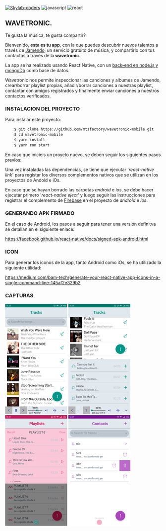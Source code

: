[![Skylab-coders](https://mtzfactory.github.io/logos/png/skylab-coders.png)](http://www.skylabcoders.com/)
![javascript](https://mtzfactory.github.io/logos/png-2/javascript.png)
![react](https://mtzfactory.github.io/logos/png-2/react.png)

## WAVETRONIC.

Te gusta la música, te gusta compartir?

Bienvenido, **esta es tu app**, con la que puedes descubrir nuevos talentos a través de [Jamendo][jamendo], un servicio gratuito de música, y compartirlo con tus contactos a través de la **wavetronic**.

La app se ha realizado usando React Native, con un [back-end en node.js y mongoDb][wavetronic-api] como base de datos.

Wavetronic nos permite inspeccionar las canciones y albumes de Jamendo, crear/borrar playlist propias, añadir/borrar canciones a nuestras playlist, contactar con amigos registrados y finalmente enviar canciones a nuestros contactos verificados.

### INSTALACION DEL PROYECTO

Para instalar este proyecto:

```bash
    $ git clone https://github.com/mtzfactory/wavetronic-mobile.git
    $ cd wavetronic-mobile
    $ yarn install
    $ yarn run start
```

En caso que inicieis un proyeto nuevo, se deben seguir los siguientes pasos previos:

Una vez instaladas las dependencias, se tiene que ejecutar '_react-native link_' para registar los diversos complementos nativos que se utilizan en los proyectos de Andoid e iOs.

En caso que se hayan borrado las carpetas _android_ e _ios_, se debe hacer ejecutar primero '_react-native eject_' y luego seguir las instrucciones para registrar el complemento de [Firebase][firebase] en el proyecto de _android_ e _ios_.

### GENERANDO APK FIRMADO

En el caso de Android, los pasos a seguir para tener una versión definitva se detallan en el siguiente enlace:

https://facebook.github.io/react-native/docs/signed-apk-android.html

### ICON

Para generar los iconos de la app, tanto Android como iOs, se ha utilizado la siguiente utilidad:

https://medium.com/bam-tech/generate-your-react-native-app-icons-in-a-single-command-line-145af2e329b2

### CAPTURAS

<img src="screenshots/Screenshot_2.png" width="200px"> <img src="screenshots/Screenshot_3.png" width="200px"> <img src="screenshots/Screenshot_7.png" width="200px"> <img src="screenshots/Screenshot_8.png" width="200px">

[jamendo]: http://wwww.jamendo.com
[wavetronic-api]: https://github.com/mtzfactory/wavetronic-api
[firebase]: https://github.com/evollu/react-native-fcm